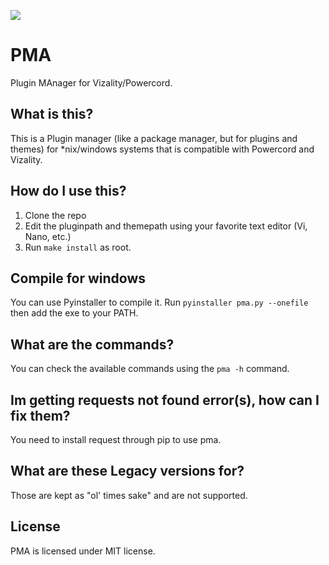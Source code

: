 <p align="left">
<img src="./assets/pma.png">
</p>


# PMA
Plugin MAnager for Vizality/Powercord.

## What is this?
This is a Plugin manager (like a package manager, but for plugins and themes) for \*nix/windows systems that is compatible with Powercord and Vizality.

## How do I use this?
1. Clone the repo
2. Edit the pluginpath and themepath using your favorite text editor (Vi, Nano, etc.)
3. Run `make install` as root.

## Compile for windows
You can use Pyinstaller to compile it. Run `pyinstaller pma.py --onefile` then add the exe to your PATH.

## What are the commands?
You can check the available commands using the `pma -h` command.

## Im getting requests not found error(s), how can I fix them?
You need to install request through pip to use pma.

## What are these Legacy versions for?
Those are kept as "ol' times sake" and are not supported.

## License
PMA is licensed under MIT license.
